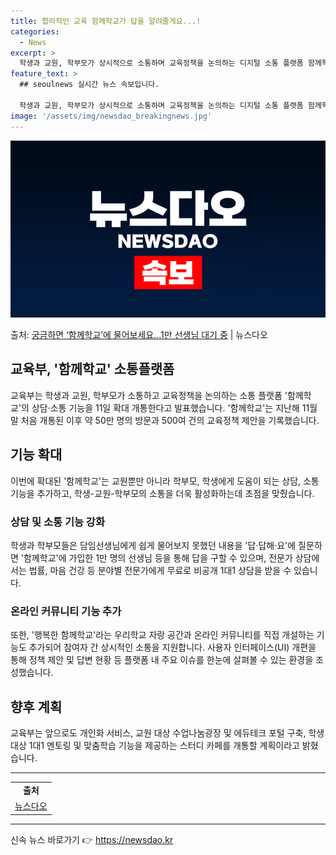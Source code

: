 ```yaml
---
title: 합리적인 교육 함께학교가 답을 알려줄게요...!
categories:
  - News
excerpt: >
  학생과 교원, 학부모가 상시적으로 소통하며 교육정책을 논의하는 디지털 소통 플랫폼 함께학교의 상담소통기능이 …
feature_text: >
  ## seoulnews 실시간 뉴스 속보입니다.

  학생과 교원, 학부모가 상시적으로 소통하며 교육정책을 논의하는 디지털 소통 플랫폼 함께학교의 상담소통기능이 …
image: '/assets/img/newsdao_breakingnews.jpg'
---
```


![뉴스다오 속보](/assets/img/newsdao_breakingnews.jpg)

<p>출처: <a href="https://newsdao.kr/3310" rel="dofollow">궁금하면 ‘함께학교’에 물어보세요…1만 선생님 대기 중</a> | 뉴스다오</p>

<h2>교육부, '함께학교' 소통플랫폼</h2>

<p data-ke-size="size16">교육부는 학생과 교원, 학부모가 소통하고 교육정책을 논의하는 소통 플랫폼 '함께학교'의 상담·소통 기능을 11일 확대 개통한다고 발표했습니다. '함께학교'는 지난해 11월 말 처음 개통된 이후 약 50만 명의 방문과 500여 건의 교육정책 제안을 기록했습니다.</p>

<h2 data-ke-size="size26">기능 확대</h2>
<p data-ke-size="size16">이번에 확대된 '함께학교'는 교원뿐만 아니라 학부모, 학생에게 도움이 되는 상담, 소통 기능을 추가하고, 학생-교원-학부모의 소통을 더욱 활성화하는데 초점을 맞췄습니다.</p>

<h3>상담 및 소통 기능 강화</h3>
<p data-ke-size="size16">학생과 학부모들은 담임선생님에게 쉽게 물어보지 못했던 내용을 '답·답해·요'에 질문하면 '함께학교'에 가입한 1만 명의 선생님 등을 통해 답을 구할 수 있으며, 전문가 상담에서는 법률, 마음 건강 등 분야별 전문가에게 무료로 비공개 1대1 상담을 받을 수 있습니다.</p>

<h3>온라인 커뮤니티 기능 추가</h3>
<p data-ke-size="size16">또한, '행복한 함께학교'라는 우리학교 자랑 공간과 온라인 커뮤니티를 직접 개설하는 기능도 추가되어 참여자 간 상시적인 소통을 지원합니다. 사용자 인터페이스(UI) 개편을 통해 정책 제안 및 답변 현황 등 플랫폼 내 주요 이슈를 한눈에 살펴볼 수 있는 환경을 조성했습니다.</p>

<h2 data-ke-size="size26">향후 계획</h2>
<p data-ke-size="size16">교육부는 앞으로도 개인화 서비스, 교원 대상 수업나눔광장 및 에듀테크 포털 구축, 학생 대상 1대1 멘토링 및 맞춤학습 기능을 제공하는 스터디 카페를 개통할 계획이라고 밝혔습니다.</p>

<hr data-ke-size="size16">
<table>
  <tr>
    <td style="text-align: center; height: 17px;"><b>출처</b></td>
  </tr>
  <tr>
    <td style="text-align: center; height: 17px;"><a href="https://newsdao.kr/3310">뉴스다오</a></td>
  </tr>
</table>
<hr data-ke-size="size16"> 

신속 뉴스 바로가기 👉 <a href="https://newsdao.kr" rel="dofollow">https://newsdao.kr</a>


